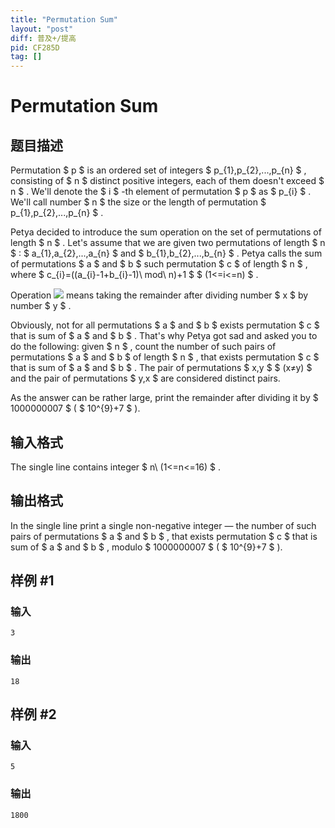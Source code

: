 ```yaml
---
title: "Permutation Sum"
layout: "post"
diff: 普及+/提高
pid: CF285D
tag: []
---
```


# Permutation Sum

## 题目描述

Permutation $ p $ is an ordered set of integers $ p_{1},p_{2},...,p_{n} $ , consisting of $ n $ distinct positive integers, each of them doesn't exceed $ n $ . We'll denote the $ i $ -th element of permutation $ p $ as $ p_{i} $ . We'll call number $ n $ the size or the length of permutation $ p_{1},p_{2},...,p_{n} $ .

Petya decided to introduce the sum operation on the set of permutations of length $ n $ . Let's assume that we are given two permutations of length $ n $ : $ a_{1},a_{2},...,a_{n} $ and $ b_{1},b_{2},...,b_{n} $ . Petya calls the sum of permutations $ a $ and $ b $ such permutation $ c $ of length $ n $ , where $ c_{i}=((a_{i}-1+b_{i}-1)\ mod\ n)+1 $ $ (1<=i<=n) $ .

Operation ![](https://cdn.luogu.com.cn/upload/vjudge_pic/CF285D/cb1d84ad58154eb7ea26b65d1ae0039570db9bb6.png) means taking the remainder after dividing number $ x $ by number $ y $ .

Obviously, not for all permutations $ a $ and $ b $ exists permutation $ c $ that is sum of $ a $ and $ b $ . That's why Petya got sad and asked you to do the following: given $ n $ , count the number of such pairs of permutations $ a $ and $ b $ of length $ n $ , that exists permutation $ c $ that is sum of $ a $ and $ b $ . The pair of permutations $ x,y $ $ (x≠y) $ and the pair of permutations $ y,x $ are considered distinct pairs.

As the answer can be rather large, print the remainder after dividing it by $ 1000000007 $ ( $ 10^{9}+7 $ ).

## 输入格式

The single line contains integer $ n\ (1<=n<=16) $ .

## 输出格式

In the single line print a single non-negative integer — the number of such pairs of permutations $ a $ and $ b $ , that exists permutation $ c $ that is sum of $ a $ and $ b $ , modulo $ 1000000007 $ ( $ 10^{9}+7 $ ).

## 样例 #1

### 输入

```
3

```

### 输出

```
18

```

## 样例 #2

### 输入

```
5

```

### 输出

```
1800

```

